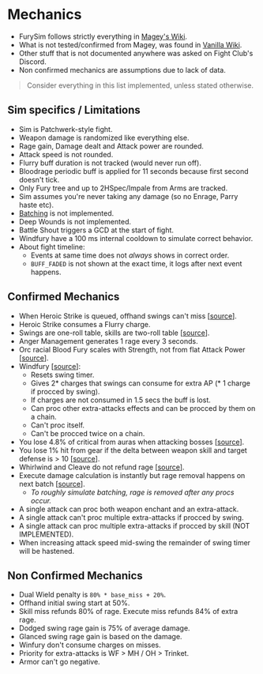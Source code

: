 # Mechanics

* FurySim follows strictly everything in [Magey's Wiki][magey].
* What is not tested/confirmed from Magey, was found in [Vanilla Wiki][wiki].
* Other stuff that is not documented anywhere was asked on Fight Club's Discord.
* Non confirmed mechanics are assumptions due to lack of data.

> Consider everything in this list implemented, unless stated otherwise.

## Sim specifics / Limitations

* Sim is Patchwerk-style fight.
* Weapon damage is randomized like everything else.
* Rage gain, Damage dealt and Attack power are rounded.
* Attack speed is not rounded.
* Flurry buff duration is not tracked (would never run off).
* Bloodrage periodic buff is applied for 11 seconds because first second doesn't tick.
* Only Fury tree and up to 2HSpec/Impale from Arms are tracked.
* Sim assumes you're never taking any damage (so no Enrage, Parry haste etc).
* [Batching][batching] is not implemented.
* Deep Wounds is not implemented.
* Battle Shout triggers a GCD at the start of fight.
* Windfury have a 100 ms internal cooldown to simulate correct behavior.
* About fight timeline:
  * Events at same time does not *always* shows in correct order.
  * ``BUFF_FADED`` is not shown at the exact time, it logs after next event happens.

## Confirmed Mechanics

* When Heroic Strike is queued, offhand swings can't miss [[source][hsbug]].
* Heroic Strike consumes a Flurry charge.
* Swings are one-roll table, skills are two-roll table [[source][attacktable]].
* Anger Management generates 1 rage every 3 seconds.
* Orc racial Blood Fury scales with Strength, not from flat Attack Power [[source][bf]].
* Windfury [[source][wf]]:
  * Resets swing timer.
  * Gives 2* charges that swings can consume for extra AP (* 1 charge if procced by swing).
  * If charges are not consumed in 1.5 secs the buff is lost.
  * Can proc other extra-attacks effects and can be procced by them on a chain.
  * Can't proc itself.
  * Can't be procced twice on a chain.
* You lose 4.8% of critical from auras when attacking bosses [[source][critsupp]].
* You lose 1% hit from gear if the delta between weapon skill and target defense is > 10 [[source][hitcap]].
* Whirlwind and Cleave do not refund rage [[source][refund]].
* Execute damage calculation is instantly but rage removal happens on next batch [[source][batching]].
  * *To roughly simulate batching, rage is removed after any procs occur.*
* A single attack can proc both weapon enchant and an extra-attack.
* A single attack can't proc multiple extra-attacks if procced by swing.
* A single attack can proc multiple extra-attacks if procced by skill (NOT IMPLEMENTED).
* When increasing attack speed mid-swing the remainder of swing timer will be hastened.

## Non Confirmed Mechanics

* Dual Wield penalty is ``80% * base_miss + 20%``.
* Offhand initial swing start at 50%.
* Skill miss refunds 80% of rage. Execute miss refunds 84% of extra rage.
* Dodged swing rage gain is 75% of average damage.
* Glanced swing rage gain is based on the damage.
* Winfury don't consume charges on misses.
* Priority for extra-attacks is WF > MH / OH > Trinket.
* Armor can't go negative.

[magey]: https://github.com/magey/classic-warrior/wiki
[wiki]: https://vanilla-wow.fandom.com/wiki/Vanilla_WoW_Wiki
[hsbug]: https://us.forums.blizzard.com/en/wow/t/wow-classic-%E2%80%9Cnot-a-bug%E2%80%9D-list-updated-12132019/175887/115
[batching]: https://github.com/magey/classic-warrior/wiki/Spell-batching
[wf]: https://github.com/magey/classic-warrior/wiki/Windfury-Totem
[attacktable]: https://github.com/magey/classic-warrior/wiki/Attack-table
[critsupp]: https://us.forums.blizzard.com/en/wow/t/bug-berserker-stance/196414/8
[hitcap]: https://www.wowhead.com/news=292085/hit-cap-in-classic-wow-clarifications
[bf]: https://github.com/magey/classic-warrior/issues/2
[refund]: https://github.com/magey/classic-warrior/issues/27
